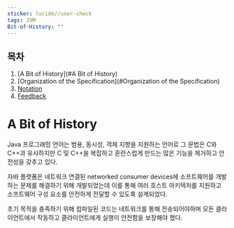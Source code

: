 ```yaml
---
sticker: lucide//user-check
tags: JVM
Bit-of-History: ""
---
```

## 목차

1. [A Bit of History](#A Bit of History)
2. [Organization of the Specification](#Organization of the Specification)
3. [Notation](#Notation)
4. [Feedback](#Feedback)


# A Bit of History

Java 프로그래밍 언어는 범용, 동시성, 객체 지향을 지원하는 언어로 그 문법은 C와 C++과 유사하지만
C 및 C++을 복잡하고 혼란스럽게 만드는 많은 기능을 제거하고 안전성을 갖추고 있다.

자바 플랫폼은 네트워크 연결된 networked consumer devices에 소프트웨어를 개발하는 문제를 해결하기 위해 개발되었는데 이를 통해 여러 호스트 아키텍처를 지원하고 소프트웨어 구성 요소를 안전하게 전달할 수 있도록 설계되었다. 

초기 목적을 충족하기 위해 컴파일된 코드는 네트워크를 통해 전송되어야하며 모든 클라이언트에서 작동하고 클라이언트에게 실행이 안전함을 보장해야 했다.